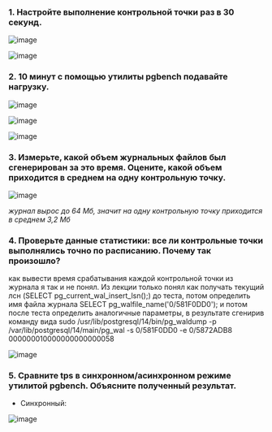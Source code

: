 ### 1. Настройте выполнение контрольной точки раз в 30 секунд.

![image](https://github.com/AKhabarov/Otus-HomeWork/assets/40095258/8eefeea6-1a72-4313-997a-4350fbf97816)

![image](https://github.com/AKhabarov/Otus-HomeWork/assets/40095258/ff08cc7a-4add-4356-9f04-cae451275d3e)

### 2. 10 минут c помощью утилиты pgbench подавайте нагрузку.

![image](https://github.com/AKhabarov/Otus-HomeWork/assets/40095258/a4270b02-913a-496d-8943-a4698f8c7ef1)

![image](https://github.com/AKhabarov/Otus-HomeWork/assets/40095258/766431cb-0adf-4223-9123-2c4ee56c25c3)

![image](https://github.com/AKhabarov/Otus-HomeWork/assets/40095258/a979890a-b4fd-4ff0-b256-141b649ea211)

### 3. Измерьте, какой объем журнальных файлов был сгенерирован за это время. Оцените, какой объем приходится в среднем на одну контрольную точку.

![image](https://github.com/AKhabarov/Otus-HomeWork/assets/40095258/ec6c41d9-777c-429c-9e84-3b0d1bc3c6bc)

*журнал вырос до 64 Мб, значит на одну контрольную точку приходится в среднем 3,2 Мб*

### 4. Проверьте данные статистики: все ли контрольные точки выполнялись точно по расписанию. Почему так произошло?

как вывести время срабатывания каждой контрольной точки из журнала я так и не понял.
Из лекции только понял как получать текущий лсн (SELECT pg_current_wal_insert_lsn();) до теста, потом определить имя файла журнала SELECT pg_walfile_name('0/581F0DD0'); и потом после теста определить аналогичные параметры, в результате сгенирив команду вида
sudo /usr/lib/postgresql/14/bin/pg_waldump -p /var/lib/postgresql/14/main/pg_wal -s 0/581F0DD0 -e 0/5872ADB8 000000010000000000000058

![image](https://github.com/AKhabarov/Otus-HomeWork/assets/40095258/628be247-bf47-4a60-ac24-3c55fd6a42c0)

### 5. Сравните tps в синхронном/асинхронном режиме утилитой pgbench. Объясните полученный результат.

* Синхронный:

![image](https://github.com/AKhabarov/Otus-HomeWork/assets/40095258/c35e218b-b876-4352-9515-99a903b56189)

